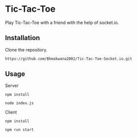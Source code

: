 # Tic-Tac-Toe

Play Tic-Tac-Toe with a friend with the help of socket.io.

## Installation

Clone the repository.
```bash
https://github.com/Bkmakwana2002/Tic-Tac-Toe-Socket.io.git
```

## Usage

Server
```
npm install
```
```
node index.js
```

Client
```
npm install
```
```
npm run start
```
